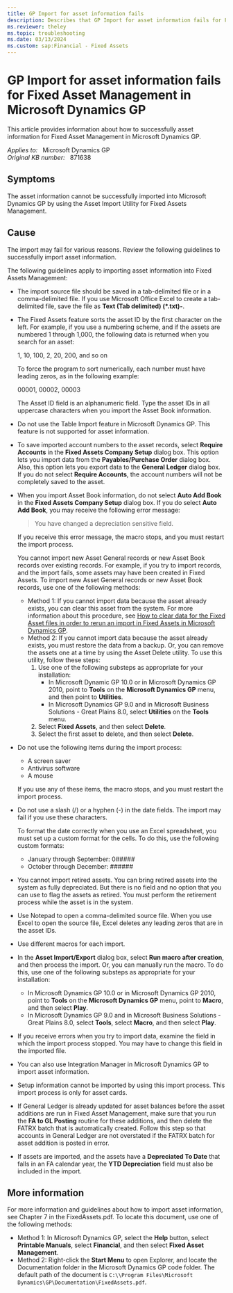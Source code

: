 ```yaml
---
title: GP Import for asset information fails
description: Describes that GP Import for asset information fails for Fixed Asset Management in Microsoft Dynamics GP.
ms.reviewer: theley
ms.topic: troubleshooting
ms.date: 03/13/2024
ms.custom: sap:Financial - Fixed Assets
---
```

# GP Import for asset information fails for Fixed Asset Management in Microsoft Dynamics GP

This article provides information about how to successfully asset information for Fixed Asset Management in Microsoft Dynamics GP.

_Applies to:_ &nbsp; Microsoft Dynamics GP  
_Original KB number:_ &nbsp; 871638

## Symptoms

The asset information cannot be successfully imported into Microsoft Dynamics GP by using the Asset Import Utility for Fixed Assets Management.

## Cause

The import may fail for various reasons. Review the following guidelines to successfully import asset information.

The following guidelines apply to importing asset information into Fixed Assets Management:

- The import source file should be saved in a tab-delimited file or in a comma-delimited file. If you use Microsoft Office Excel to create a tab-delimited file, save the file as **Text (Tab delimited) (*.txt)-**.
- The Fixed Assets feature sorts the asset ID by the first character on the left. For example, if you use a numbering scheme, and if the assets are numbered 1 through 1,000, the following data is returned when you search for an asset:

  1, 10, 100, 2, 20, 200, and so on

  To force the program to sort numerically, each number must have leading zeros, as in the following example:
  
  00001, 00002, 00003

  The Asset ID field is an alphanumeric field. Type the asset IDs in all uppercase characters when you import the Asset Book information.

- Do not use the Table Import feature in Microsoft Dynamics GP. This feature is not supported for asset information.
- To save imported account numbers to the asset records, select **Require Accounts** in the **Fixed Assets Company Setup** dialog box. This option lets you import data from the **Payables/Purchase Order** dialog box. Also, this option lets you export data to the **General Ledger** dialog box. If you do not select **Require Accounts**, the account numbers will not be completely saved to the asset.
- When you import Asset Book information, do not select **Auto Add Book** in the **Fixed Assets Company Setup** dialog box. If you do select **Auto Add Book**, you may receive the following error message:

  > You have changed a depreciation sensitive field.

  If you receive this error message, the macro stops, and you must restart the import process.

  You cannot import new Asset General records or new Asset Book records over existing records. For example, if you try to import records, and the import fails, some assets may have been created in Fixed Assets. To import new Asset General records or new Asset Book records, use one of the following methods:

  - Method 1: If you cannot import data because the asset already exists, you can clear this asset from the system. For more information about this procedure, see [How to clear data for the Fixed Asset files in order to rerun an import in Fixed Assets in Microsoft Dynamics GP](https://support.microsoft.com/topic/how-to-clear-data-for-the-fixed-asset-files-in-order-to-rerun-an-import-in-fixed-assets-in-microsoft-dynamics-gp-9c1ad552-14f5-0298-fffd-c380b3248be8).
  - Method 2: If you cannot import data because the asset already exists, you must restore the data from a backup. Or, you can remove the assets one at a time by using the Asset Delete utility. To use this utility, follow these steps:
    1. Use one of the following substeps as appropriate for your installation:
       - In Microsoft Dynamic GP 10.0 or in Microsoft Dynamics GP 2010, point to **Tools** on the **Microsoft Dynamics GP** menu, and then point to **Utilities**.
       - In Microsoft Dynamics GP 9.0 and in Microsoft Business Solutions - Great Plains 8.0, select **Utilities** on the **Tools** menu.
    2. Select **Fixed Assets**, and then select **Delete**.
    3. Select the first asset to delete, and then select **Delete**.

- Do not use the following items during the import process:
  - A screen saver
  - Antivirus software
  - A mouse
  
  If you use any of these items, the macro stops, and you must restart the import process.
- Do not use a slash (/) or a hyphen (-) in the date fields. The import may fail if you use these characters.

  To format the date correctly when you use an Excel spreadsheet, you must set up a custom format for the cells. To do this, use the following custom formats:

  - January through September: 0#####
  - October through December: ######
- You cannot import retired assets. You can bring retired assets into the system as fully depreciated. But there is no field and no option that you can use to flag the assets as retired. You must perform the retirement process while the asset is in the system.
- Use Notepad to open a comma-delimited source file. When you use Excel to open the source file, Excel deletes any leading zeros that are in the asset IDs.
- Use different macros for each import.
- In the **Asset Import/Export** dialog box, select **Run macro after creation**, and then process the import. Or, you can manually run the macro. To do this, use one of the following substeps as appropriate for your installation:
  - In Microsoft Dynamics GP 10.0 or in Microsoft Dynamics GP 2010, point to **Tools** on the **Microsoft Dynamics GP** menu, point to **Macro**, and then select **Play**.
  - In Microsoft Dynamics GP 9.0 and in Microsoft Business Solutions - Great Plains 8.0, select **Tools**, select **Macro**, and then select **Play**.
- If you receive errors when you try to import data, examine the field in which the import process stopped. You may have to change this field in the imported file.
- You can also use Integration Manager in Microsoft Dynamics GP to import asset information.
- Setup information cannot be imported by using this import process. This import process is only for asset cards.
- If General Ledger is already updated for asset balances before the asset additions are run in Fixed Asset Management, make sure that you run the **FA to GL Posting** routine for these additions, and then delete the FATRX batch that is automatically created. Follow this step so that accounts in General Ledger are not overstated if the FATRX batch for asset addition is posted in error.
- If assets are imported, and the assets have a **Depreciated To Date** that falls in an FA calendar year, the **YTD Depreciation** field must also be included in the import.

## More information

For more information and guidelines about how to import asset information, see Chapter 7 in the FixedAssets.pdf. To locate this document, use one of the following methods:

- Method 1: In Microsoft Dynamics GP, select the **Help** button, select **Printable Manuals**, select **Financial**, and then select **Fixed Asset Management**.
- Method 2: Right-click the **Start Menu** to open Explorer, and locate the Documentation folder in the Microsoft Dynamics GP code folder. The default path of the document is `C:\\Program Files\Microsoft Dynamics\GP\Documentation\FixedAssets.pdf`.
